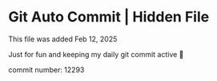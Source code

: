 # Git Auto Commit | Hidden File

This file was added Feb 12, 2025

Just for fun and keeping my daily git commit active 🤪

commit number: 12293
